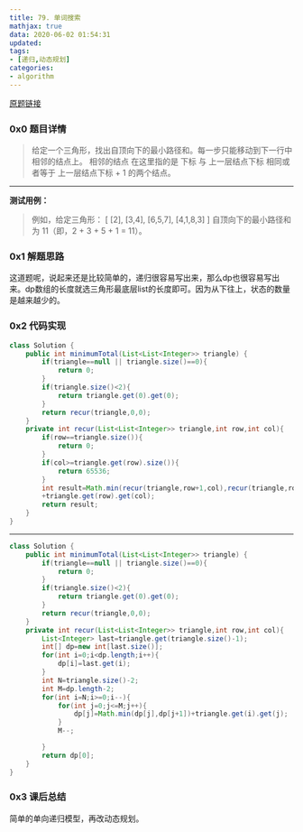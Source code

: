 ```yaml
---
title: 79. 单词搜索
mathjax: true
data: 2020-06-02 01:54:31
updated:
tags:
- [递归,动态规划]
categories:
- algorithm
---
```


[原题链接](https://leetcode-cn.com/problems/triangle/)

### 0x0 题目详情

>给定一个三角形，找出自顶向下的最小路径和。每一步只能移动到下一行中相邻的结点上。
相邻的结点 在这里指的是 下标 与 上一层结点下标 相同或者等于 上一层结点下标 + 1 的两个结点。

---

**测试用例：**

>例如，给定三角形：
[
     [2],
    [3,4],
   [6,5,7],
  [4,1,8,3]
]
自顶向下的最小路径和为 11（即，2 + 3 + 5 + 1 = 11）。

### 0x1 解题思路

这道题呢，说起来还是比较简单的，递归很容易写出来，那么dp也很容易写出来。dp数组的长度就选三角形最底层list的长度即可。因为从下往上，状态的数量是越来越少的。

### 0x2 代码实现

``` java "递归版本"
class Solution {
    public int minimumTotal(List<List<Integer>> triangle) {
        if(triangle==null || triangle.size()==0){
            return 0;
        }
        if(triangle.size()<2){
            return triangle.get(0).get(0);
        }
        return recur(triangle,0,0);
    }
    private int recur(List<List<Integer>> triangle,int row,int col){
        if(row==triangle.size()){
            return 0;
        }
        if(col>=triangle.get(row).size()){
            return 65536;
        }
        int result=Math.min(recur(triangle,row+1,col),recur(triangle,row+1,col+1))
        +triangle.get(row).get(col);
        return result;
    }
}

```

---

``` java "动态规划版本"
class Solution {
    public int minimumTotal(List<List<Integer>> triangle) {
        if(triangle==null || triangle.size()==0){
            return 0;
        }
        if(triangle.size()<2){
            return triangle.get(0).get(0);
        }
        return recur(triangle,0,0);
    }
    private int recur(List<List<Integer>> triangle,int row,int col){
        List<Integer> last=triangle.get(triangle.size()-1);
        int[] dp=new int[last.size()];
        for(int i=0;i<dp.length;i++){
            dp[i]=last.get(i);
        }
        int N=triangle.size()-2;
        int M=dp.length-2;
        for(int i=N;i>=0;i--){
            for(int j=0;j<=M;j++){
                dp[j]=Math.min(dp[j],dp[j+1])+triangle.get(i).get(j);
            }
            M--;

        }
        return dp[0];
    }
}
```

### 0x3 课后总结

简单的单向递归模型，再改动态规划。